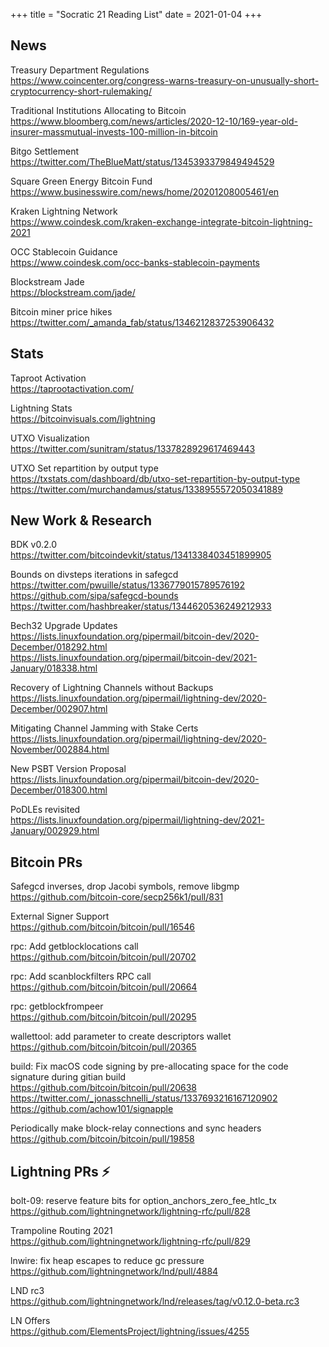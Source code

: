 +++
title =  "Socratic 21 Reading List"
date = 2021-01-04
+++

## News

Treasury Department Regulations  
<https://www.coincenter.org/congress-warns-treasury-on-unusually-short-cryptocurrency-short-rulemaking/>

Traditional Institutions Allocating to Bitcoin  
<https://www.bloomberg.com/news/articles/2020-12-10/169-year-old-insurer-massmutual-invests-100-million-in-bitcoin>

Bitgo Settlement  
<https://twitter.com/TheBlueMatt/status/1345393379849494529>

Square Green Energy Bitcoin Fund  
<https://www.businesswire.com/news/home/20201208005461/en>

Kraken Lightning Network  
<https://www.coindesk.com/kraken-exchange-integrate-bitcoin-lightning-2021>

OCC Stablecoin Guidance  
<https://www.coindesk.com/occ-banks-stablecoin-payments>

Blockstream Jade  
<https://blockstream.com/jade/>

Bitcoin miner price hikes    
<https://twitter.com/_amanda_fab/status/1346212837253906432>



## Stats

Taproot Activation  
<https://taprootactivation.com/>

Lightning Stats  
<https://bitcoinvisuals.com/lightning>

UTXO Visualization  
<https://twitter.com/sunitram/status/1337828929617469443>

UTXO Set repartition by output type  
<https://txstats.com/dashboard/db/utxo-set-repartition-by-output-type>  
<https://twitter.com/murchandamus/status/1338955572050341889>


## New Work & Research

BDK v0.2.0  
<https://twitter.com/bitcoindevkit/status/1341338403451899905>

Bounds on divsteps iterations in safegcd  
<https://twitter.com/pwuille/status/1336779015789576192>  
<https://github.com/sipa/safegcd-bounds>  
<https://twitter.com/hashbreaker/status/1344620536249212933>

Bech32 Upgrade Updates  
<https://lists.linuxfoundation.org/pipermail/bitcoin-dev/2020-December/018292.html>  
<https://lists.linuxfoundation.org/pipermail/bitcoin-dev/2021-January/018338.html>

Recovery of Lightning Channels without Backups  
<https://lists.linuxfoundation.org/pipermail/lightning-dev/2020-December/002907.html>

Mitigating Channel Jamming with Stake Certs  
<https://lists.linuxfoundation.org/pipermail/lightning-dev/2020-November/002884.html>

New PSBT Version Proposal  
<https://lists.linuxfoundation.org/pipermail/bitcoin-dev/2020-December/018300.html>

PoDLEs revisited  
<https://lists.linuxfoundation.org/pipermail/lightning-dev/2021-January/002929.html>



## Bitcoin PRs

Safegcd inverses, drop Jacobi symbols, remove libgmp  
<https://github.com/bitcoin-core/secp256k1/pull/831>

External Signer Support  
<https://github.com/bitcoin/bitcoin/pull/16546>

rpc: Add getblocklocations call  
<https://github.com/bitcoin/bitcoin/pull/20702>

rpc: Add scanblockfilters RPC call  
<https://github.com/bitcoin/bitcoin/pull/20664>

rpc: getblockfrompeer  
<https://github.com/bitcoin/bitcoin/pull/20295>

wallettool: add parameter to create descriptors wallet  
<https://github.com/bitcoin/bitcoin/pull/20365>

build: Fix macOS code signing by pre-allocating space for the code signature during gitian build   
<https://github.com/bitcoin/bitcoin/pull/20638>  
<https://twitter.com/_jonasschnelli_/status/1337693216167120902>  
<https://github.com/achow101/signapple>

Periodically make block-relay connections and sync headers  
<https://github.com/bitcoin/bitcoin/pull/19858>


## Lightning PRs ⚡
bolt-09: reserve feature bits for option_anchors_zero_fee_htlc_tx  
<https://github.com/lightningnetwork/lightning-rfc/pull/828>

Trampoline Routing 2021  
<https://github.com/lightningnetwork/lightning-rfc/pull/829>

lnwire: fix heap escapes to reduce gc pressure  
<https://github.com/lightningnetwork/lnd/pull/4884>

LND rc3  
<https://github.com/lightningnetwork/lnd/releases/tag/v0.12.0-beta.rc3>

LN Offers  
<https://github.com/ElementsProject/lightning/issues/4255>

